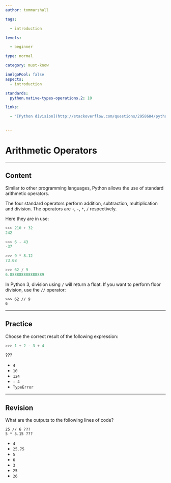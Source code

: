 ```yaml
---
author: tommarshall

tags:

  - introduction

levels:

  - beginner

type: normal

category: must-know

inAlgoPool: false
aspects:
  - introduction

standards:
  python.native-types-operations.2: 10

links:

  - '[Python division](http://stackoverflow.com/questions/2958684/python-division){website}'


---
```


# Arithmetic Operators

---
## Content

Similar to other programming languages, Python allows the use of standard arithmetic operators.

The four standard operators perform addition, subtraction, multiplication and division. The operators are `+`, `-`, `*`, `/` respectively.

Here they are in use:

```python
>>> 210 + 32
242

>>> 6 - 43
-37

>>> 9 * 8.12
73.08

>>> 62 / 9
6.888888888888889

```
In Python 3, division using `/` will return a float. If you want to perform floor division, use the `//` operator:

```
>>> 62 // 9
6
```

---
## Practice

Choose the correct result of the following expression:

```python
>>> 1 + 2 - 3 + 4
```

???

* `4`
* `10`
* `124`
* `- 4`
* `TypeError`

---
## Revision

What are the outputs to the following lines of code?

```
25 // 6 ???
5 * 5.15 ???
```


* `4`
* `25.75`
* `5`
* `6`
* `3`
* `25`
* `26`
